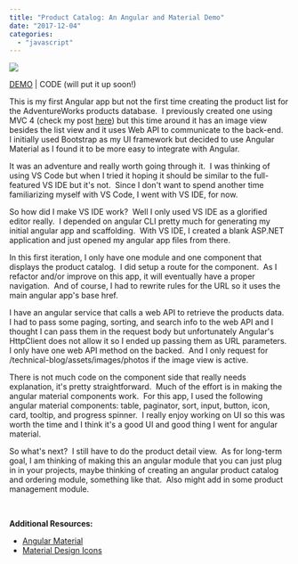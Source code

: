 ```yaml
---
title: "Product Catalog: An Angular and Material Demo"
date: "2017-12-04"
categories: 
  - "javascript"
---
```


![](/technical-blog/assets/images/productcatalogangulardemob.jpg)

[DEMO](http://rodansotto.com/projects/angular/productcatalogdemo/#/products) | CODE (will put it up soon!)



This is my first Angular app but not the first time creating the product list for the AdventureWorks products database.  I previously created one using MVC 4 (check my post [here](https://rodansotto.wordpress.com/2015/10/19/a-custom-webgrid-my-1st-iteration/)) but this time around it has an image view besides the list view and it uses Web API to communicate to the back-end.  I initially used Bootstrap as my UI framework but decided to use Angular Material as I found it to be more easy to integrate with Angular.

It was an adventure and really worth going through it.  I was thinking of using VS Code but when I tried it hoping it should be similar to the full-featured VS IDE but it's not.  Since I don't want to spend another time familiarizing myself with VS Code, I went with VS IDE, for now.

So how did I make VS IDE work?  Well I only used VS IDE as a glorified editor really.  I depended on angular CLI pretty much for generating my initial angular app and scaffolding.  With VS IDE, I created a blank ASP.NET application and just opened my angular app files from there.

In this first iteration, I only have one module and one component that displays the product catalog.  I did setup a route for the component.  As I refactor and/or improve on this app, it will eventually have a proper navigation.  And of course, I had to rewrite rules for the URL so it uses the main angular app's base href.

I have an angular service that calls a web API to retrieve the products data.  I had to pass some paging, sorting, and search info to the web API and I thought I can pass them in the request body but unfortunately Angular's HttpClient does not allow it so I ended up passing them as URL parameters.  I only have one web API method on the backed.  And I only request for /technical-blog/assets/images/photos if the image view is active.

There is not much code on the component side that really needs explanation, it's pretty straightforward.  Much of the effort is in making the angular material components work.  For this app, I used the following angular material components: table, paginator, sort, input, button, icon, card, tooltip, and progress spinner.  I really enjoy working on UI so this was worth the time and I think it's a good UI and good thing I went for angular material.

So what's next?  I still have to do the product detail view.  As for long-term goal, I am thinking of making this an angular module that you can just plug in in your projects, maybe thinking of creating an angular product catalog and ordering module, something like that.  Also might add in some product management module.

 

**Additional Resources:**

- [Angular Material](https://material.angular.io/)
- [Material Design Icons](https://material.io/icons/)
